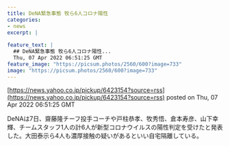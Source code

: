 ```yaml
---
title: DeNA緊急事態 牧ら6人コロナ陽性
categories:
- news
excerpt: |
  
feature_text: |
  ## DeNA緊急事態 牧ら6人コロナ陽性...
  Thu, 07 Apr 2022 06:51:25 GMT
feature_image: "https://picsum.photos/2560/600?image=733"
image: "https://picsum.photos/2560/600?image=733"
---
```


[https://news.yahoo.co.jp/pickup/6423154?source=rss](https://news.yahoo.co.jp/pickup/6423154?source=rss)
posted on Thu, 07 Apr 2022 06:51:25 GMT

<!--more-->

DeNAは7日、齋藤隆チーフ投手コーチや戸柱恭孝、牧秀悟、倉本寿彦、山下幸輝、チームスタッフ1人の計6人が新型コロナウイルスの陽性判定を受けたと発表した。大田泰示ら4人も濃厚接触の疑いがあるといい自宅隔離している。
